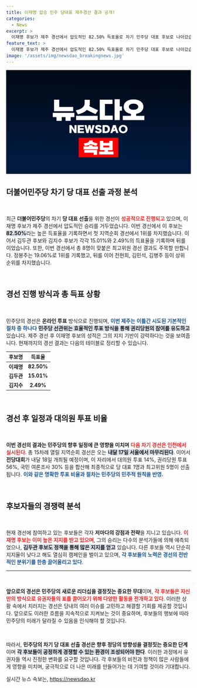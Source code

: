 ```yaml
---
title: 이재명 압승 민주 당대표 제주경선 결과 공개!
categories:
  - News
excerpt: >
  이재명 후보가 제주 경선에서 압도적인 82.50% 득표율로 차기 민주당 대표 후보로 나아갔습니다! 김두관, 김지수 후보와의 격차는 크고, 민주당의 새로운 방향이 주목받고 있습니다. 2차 경선이 기대됩니다!
feature_text: >
  이재명 후보가 제주 경선에서 압도적인 82.50% 득표율로 차기 민주당 대표 후보로 나아갔습니다! 김두관, 김지수 후보와의 격차는 크고, 민주당의 새로운 방향이 주목받고 있습니다. 2차 경선이 기대됩니다!
image: '/assets/img/newsdao_breakingnews.jpg'
---
```


<p><img src="/assets/img/newsdao_breakingnews.jpg" alt="cryptoinkorea 속보" /></p>

<h2 data-ke-size="size26">더불어민주당 차기 당 대표 선출 과정 분석</h2>

<p data-ke-size="size16">&nbsp;</p>

<p data-ke-size="size16">최근 <b>더불어민주당</b>의 차기 <b>당 대표 선출</b>을 위한 경선이 <b><span style="color: #ee2323;">성공적으로 진행되고</span></b> 있으며, 이재명 후보가 제주 경선에서 압도적인 승리를 거두었습니다. 이번 경선에서 이 후보는 <b><span style="background-color: #21538527;">82.50%</span></b>라는 높은 득표율을 기록하면서 첫 지역순회 경선에서 1위를 차지했습니다. 이어서 김두관 후보와 김지수 후보가 각각 15.01%와 2.49%의 득표율을 기록하며 뒤를 이었습니다. 또한, 이번 경선에서 총 8명이 맞붙은 최고위원 경선 결과도 주목할 만합니다. 정봉주는 19.06%로 1위를 기록했고, 뒤를 이어 전현희, 김민석, 김병주 등이 상위 순위를 차지했습니다.</p>

<p data-ke-size="size16">&nbsp;</p>

<h2 data-ke-size="size26">경선 진행 방식과 총 득표 상황</h2>

<p data-ke-size="size16">&nbsp;</p>

<p data-ke-size="size16">민주당의 경선은 <b>온라인 투표</b> 방식으로 진행되며, <b><span style="color: #1a5490;">이번 제주는 이틀간 시도된 기본적인 절차 중 하나다</span></b> <b><span style="background-color: #21538527;">민주당 선관위는 효율적인 투표 방식을 통해 권리당원의 참여를 유도하고</span></b> 있습니다. 제주 경선 후 이재명 후보의 성적은 그의 지지 기반이 강력하다는 것을 보여줍니다. 현재까지의 경선 결과는 다음의 테이블로 정리할 수 있습니다.</p>

<table>
    <thead>
        <tr>
            <th style="text-align: center;">후보명</th>
            <th style="text-align: center;">득표율</th>
        </tr>
    </thead>
    <tbody>
        <tr>
            <td style="text-align: center;"><b>이재명</b></td>
            <td style="text-align: center;"><b>82.50%</b></td>
        </tr>
        <tr>
            <td style="text-align: center;"><b>김두관</b></td>
            <td style="text-align: center;"><b>15.01%</b></td>
        </tr>
        <tr>
            <td style="text-align: center;"><b>김지수</b></td>
            <td style="text-align: center;"><b>2.49%</b></td>
        </tr>
    </tbody>
</table>

<p data-ke-size="size16">&nbsp;</p>

<h2 data-ke-size="size26">경선 후 일정과 대의원 투표 비율</h2>

<p data-ke-size="size16">&nbsp;</p>

<p data-ke-size="size16"><b>이번 경선의 결과는 민주당의 향후 일정에 큰 영향을 미치며</b> <b><span style="color: #ee2323;">다음 차기 경선은 인천에서 실시된다</span></b>. 총 15차례 열릴 지역순회 경선은 오는 <b><span style="background-color: #21538527;">내달 17일 서울에서 마무리된다</span></b>. 이어서 <b>전당대회</b>가 내달 18일 개최될 예정이며, 이 자리에서 대의원 투표 14%, 권리당원 투표 56%, 국민 여론조사 30% 등을 합산해 최종적으로 당 대표 1명과 최고위원 5명이 선출됩니다. <b><span style="color: #1a5490;">이와 같은 명확한 투표 비율과 절차는 민주당의 민주적 원칙을 반영.</span></b></p>

<p data-ke-size="size16">&nbsp;</p>

<h2 data-ke-size="size26">후보자들의 경쟁력 분석</h2>

<p data-ke-size="size16">&nbsp;</p>

<p data-ke-size="size16">현재 경선에 참여하고 있는 후보들은 각자 <b>저마다의 강점과 전략</b>을 지니고 있습니다. <b><span style="color: #ee2323;">이재명 후보는 이미 높은 지지를 받고 있으며</span></b>, 그의 승리는 다수의 분석가들에 의해 예측되었으나, <b><span style="background-color: #21538527;">김두관 후보도 정책을 통해 많은 지지를 얻고</span></b> 있습니다. 다른 후보들 역시 단순히 지지율이 낮다고 해도 열심히 캠페인을 벌이고 있으며, <b><span style="color: #1a5490;">각 후보들의 노력은 경선의 전반적인 분위기를 한층 끌어올리고 있다</span></b>.</p>

<hr/>

<p data-ke-size="size16">&nbsp;</p>

<p data-ke-size="size16"><b>앞으로의 경선은 민주당의 새로운 리더십을 결정짓는 중요한 무대</b>이며, <b><span style="color: #ee2323;">각 후보들은 자신만의 방식으로 유권자들의 표를 끌어오기 위해 다양한 활동을 전개하고 있다</span></b>. 이러한 상황 속에서 치러지는 경선은 당내의 여러 이슈를 고민하고 해결할 기회를 제공할 것입니다. 앞으로도 이러한 흐름을 지속적으로 지켜보는 것이 중요하며, 후보들의 행보에 따라 민주당의 미래가 달라질 수 있음을 인식해야 할 것입니다.</p>

<p data-ke-size="size16">&nbsp;</p>

<p data-ke-size="size16">따라서, <b>민주당의 차기 당 대표 선출 경선은 향후 정당의 방향성을 결정짓는 중요한 단계</b>이며 <b><span style="background-color: #21538527;">각 후보들이 공정하게 경쟁할 수 있는 환경이 조성되어야 한다</span></b>. 이러한 과정에서 유권자들 역시 진정한 변화를 요구할 것입니다. 각 후보들의 비전과 정책이 많은 사람들에게 영향을 미치며, 궁극적으로 더 나은 미래를 만들어가는 데 기여할 것이라 기대합니다.</p>
실시간 뉴스 속보는, <a href="https://newsdao.kr" rel="dofollow">https://newsdao.kr</a>


